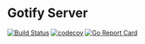 # Gotify Server
[![Build Status](https://travis-ci.org/gotify/server.svg?branch=master)](https://travis-ci.org/gotify/server) [![codecov](https://codecov.io/gh/gotify/server/branch/master/graph/badge.svg)](https://codecov.io/gh/gotify/server) [![Go Report Card](https://goreportcard.com/badge/github.com/gotify/server)](https://goreportcard.com/report/github.com/gotify/server)